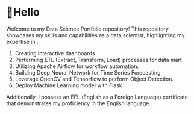 # 👋Hello
Welcome to my Data Science Portfolio repository! This repository showcases my skills and capabilities as a data scientist, highlighting my expertise in : 

 1. Creating interactive dashboards 
 2. Performing ETL (Extract, Transform, Load) processes for data mart 
 3. Utilizing Apache Airflow for workflow automation.
 4. Building Deep Neural Network for Time Series Forecasting
 5. Leverage OpenCV and Tensorflow to perform Object Detection.
 6. Deploy Machine Learning model with Flask

Additionally, I possess an EFL (English as a Foreign Language) certificate that demonstrates my proficiency in the English language.
